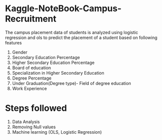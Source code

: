 # Kaggle-NoteBook-Campus-Recruitment
The campus placement data of students is analyzed using logistic regression and ols to predict the placement of a student based on following features
1. Gender
2. Secondary Education Percentage
3. Higher Secondary Education Percentage
4. Board of education
5. Specialization in Higher Secondary Education
6. Degree Percentage 
7. Under Graduation(Degree type)- Field of degree education
8. Work Experience 
# Steps followed
1. Data Analysis
2. Removing Null values
3. Machine learning (OLS, Logistic Regression)
